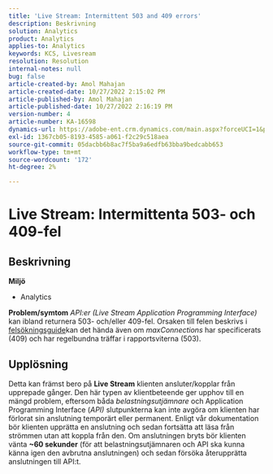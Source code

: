 ```yaml
---
title: 'Live Stream: Intermittent 503 and 409 errors'
description: Beskrivning
solution: Analytics
product: Analytics
applies-to: Analytics
keywords: KCS, Livesream
resolution: Resolution
internal-notes: null
bug: false
article-created-by: Amol Mahajan
article-created-date: 10/27/2022 2:15:02 PM
article-published-by: Amol Mahajan
article-published-date: 10/27/2022 2:16:19 PM
version-number: 4
article-number: KA-16598
dynamics-url: https://adobe-ent.crm.dynamics.com/main.aspx?forceUCI=1&pagetype=entityrecord&etn=knowledgearticle&id=ac1f17bc-0156-ed11-bba2-6045bd006793
exl-id: 1367cb05-8193-4585-a061-f2c29c518aea
source-git-commit: 05dacbb6b8ac7f5ba9a6edfb63bba9bedcabb653
workflow-type: tm+mt
source-wordcount: '172'
ht-degree: 2%

---
```


# Live Stream: Intermittenta 503- och 409-fel

## Beskrivning

<b>Miljö</b>
- Analytics 

<b>Problem/symtom</b>
*API:er (Live Stream Application Programming Interface)* kan ibland returnera 503- och/eller 409-fel. Orsaken till felen beskrivs i [felsökningsguide](https://github.com/AdobeDocs/analytics-1.4-apis/blob/master/docs/live-stream-api/troubleshooting.md)kan det hända även om *maxConnections* har specificerats (409) och har regelbundna träffar i rapportsviterna (503).


## Upplösning


Detta kan främst bero på <b>Live Stream</b> klienten ansluter/kopplar från upprepade gånger. Den här typen av klientbeteende ger upphov till en mängd problem, eftersom båda *belastningsutjämnare* och Application Programming Interface (*API)* slutpunkterna kan inte avgöra om klienten har förlorat sin anslutning temporärt eller permanent. Enligt vår dokumentation bör klienten upprätta en anslutning och sedan fortsätta att läsa från strömmen utan att koppla från den. Om anslutningen bryts bör klienten vänta <b>~60 sekunder</b> (för att belastningsutjämnaren och API ska kunna känna igen den avbrutna anslutningen) och sedan försöka återupprätta anslutningen till API:t.
